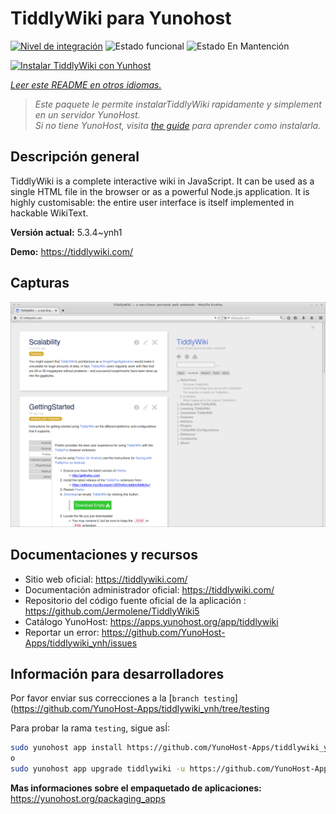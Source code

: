 <!--
Este archivo README esta generado automaticamente<https://github.com/YunoHost/apps/tree/master/tools/readme_generator>
No se debe editar a mano.
-->

# TiddlyWiki para Yunohost

[![Nivel de integración](https://dash.yunohost.org/integration/tiddlywiki.svg)](https://ci-apps.yunohost.org/ci/apps/tiddlywiki/) ![Estado funcional](https://ci-apps.yunohost.org/ci/badges/tiddlywiki.status.svg) ![Estado En Mantención](https://ci-apps.yunohost.org/ci/badges/tiddlywiki.maintain.svg)

[![Instalar TiddlyWiki con Yunhost](https://install-app.yunohost.org/install-with-yunohost.svg)](https://install-app.yunohost.org/?app=tiddlywiki)

*[Leer este README en otros idiomas.](./ALL_README.md)*

> *Este paquete le permite instalarTiddlyWiki rapidamente y simplement en un servidor YunoHost.*  
> *Si no tiene YunoHost, visita [the guide](https://yunohost.org/install) para aprender como instalarla.*

## Descripción general

TiddlyWiki is a complete interactive wiki in JavaScript. It can be used as a single HTML file in the browser or as a powerful Node.js application. It is highly customisable: the entire user interface is itself implemented in hackable WikiText.

**Versión actual:** 5.3.4~ynh1

**Demo:** <https://tiddlywiki.com/>

## Capturas

![Captura de TiddlyWiki](./doc/screenshots/screenshot.png)

## Documentaciones y recursos

- Sitio web oficial: <https://tiddlywiki.com/>
- Documentación administrador oficial: <https://tiddlywiki.com/>
- Repositorio del código fuente oficial de la aplicación : <https://github.com/Jermolene/TiddlyWiki5>
- Catálogo YunoHost: <https://apps.yunohost.org/app/tiddlywiki>
- Reportar un error: <https://github.com/YunoHost-Apps/tiddlywiki_ynh/issues>

## Información para desarrolladores

Por favor enviar sus correcciones a la [`branch testing`](https://github.com/YunoHost-Apps/tiddlywiki_ynh/tree/testing

Para probar la rama `testing`, sigue asÍ:

```bash
sudo yunohost app install https://github.com/YunoHost-Apps/tiddlywiki_ynh/tree/testing --debug
o
sudo yunohost app upgrade tiddlywiki -u https://github.com/YunoHost-Apps/tiddlywiki_ynh/tree/testing --debug
```

**Mas informaciones sobre el empaquetado de aplicaciones:** <https://yunohost.org/packaging_apps>
